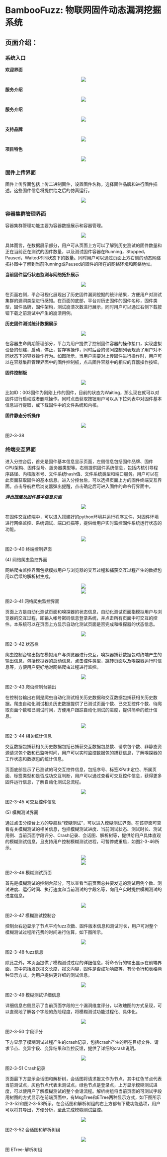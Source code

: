 # BambooFuzz: 物联网固件动态漏洞挖掘系统

## 页面介绍：
### 系统入口

   **欢迎界面**

<div align=center><img src="https://github.com/dalision/Bamboofuzz/blob/main/images/clip_image002.png"/></div>

   
   **服务介绍**

<div align=center><img src="https://github.com/dalision/Bamboofuzz/blob/main/images/clip_image004.png"/></div>

   
   **服务介绍**

<div align=center><img src="https://github.com/dalision/Bamboofuzz/blob/main/images/clip_image006.png"/></div>

   
   **支持品牌**

<div align=center><img src="https://github.com/dalision/Bamboofuzz/blob/main/images/clip_image008.png"/></div>

   
   **项目特色**

<div align=center><img src="https://github.com/dalision/Bamboofuzz/blob/main/images/clip_image010.png"/></div>



### 固件上传界面

固件上传界面包括上传二进制固件，设置固件名称，选择固件品牌和进行固件描述。这些固件信息将提供给之后的仿真运行。


<div align=center><img src="https://github.com/dalision/Bamboofuzz/blob/main/images/clip_image012.png"/></div>



### 容器集群管理界面

容器集群管理功能主要为容器数据展示和容器管理。

<div align=center><img src="https://github.com/dalision/Bamboofuzz/blob/main/images/clip_image018.png"/></div>


具体而言，在数据展示部分，用户可从页面上方可以了解到历史测试的固件数量和正在当前正在测试的固件数量，以及测试固件容器在Running，Stopped，Paused，Waited不同状态下的数量。同时用户可以通过页面上方右侧的动态网络拓扑图中了解到当前Running或Paused的固件的所在的网络环境和网络地址。

   **当前固件运行状态监测与网络拓扑展示**

<div align=center><img src="https://github.com/dalision/Bamboofuzz/blob/main/images/clip_image020.jpg"/></div>

在页面右侧，平台可视化展现出了历史固件漏洞挖掘的统计结果，方便用户对测试集群的漏洞类型进行感知。在页面的底部，平台对历史固件的固件名称，固件类型，固件品牌，固件架构，测试崩溃次数进行展示，同时用户可以通过右侧下载按钮下载之前测试中产生的崩溃用例。

   **历史固件测试统计数据展示**

<div align=center><img src="https://github.com/dalision/Bamboofuzz/blob/main/images/clip_image022.jpg"/></div>


在容器生命周期管理部分，平台为用户提供了控制固件容器的操作接口，实现虚拟设备的创建，启动，停止，暂存等操作，同时后台的访问控制列表规范了用户对不同状态下的容器操作行为。如图所示，当用户需要对上传固件进行操作时，用户可以在容器集群管理界面中的固件控制板，点击固件容器中的相应的容器操作按钮。

   **固件控制板**

<div align=center><img src="https://github.com/dalision/Bamboofuzz/blob/main/images/clip_image024.jpg"/></div>



比如ID：003固件为刚刚上传的固件，目前的状态为Waiting，那么现在就可以对固件进行启动或者删除操作。同时点击获取按钮用户可以从下拉列表中对固件基本信息进行提取，或下载固件中的文件系统和内核。

   **固件静态分析操作**

<div align=center><img src="https://github.com/dalision/Bamboofuzz/blob/main/images/clip_image026.jpg"/></div>

图2-3-38 


### 终端交互界面

进入分控台后，首先是固件基本信息显示页面，左侧信息包括固件品牌、固件CPU架构、固件型号、服务器类型等。右侧提供固件系统信息，包括内核引导程序路径、内核版本号、文件系统hash值、文件系统类型和端口服务。用户可以在此页面获取固件的基本信息。进入分控台后，可以选择页面上方的固件终端交互界面。点击导航栏后浏览器弹出提醒，点击确定后可进入固件的命令行界面中。

   ***弹出提醒及固件基本信息页面***
<div align=center><img src="https://github.com/dalision/Bamboofuzz/blob/main/images/clip_image028.jpg"/></div>


在固件交互终端中，可以进入搭建好的python环境并运行程序文件，对固件环境进行网络监控、系统调试、端口扫描等，提供给用户实时监控固件系统运行状态的功能。


<div align=center><img src="https://github.com/dalision/Bamboofuzz/blob/main/images/clip_image030.png"/></div>

图2-3-40 终端控制界面

(4)   网络爬虫监控界面

网络爬虫监控界面包括模拟用户与浏览器的交互过程和捕获交互过程产生的数据包用以后续的解析树生成。


<div align=center><img src="https://github.com/dalision/Bamboofuzz/blob/main/images/clip_image032.jpg"/></div>


<div align=center><img src="https://github.com/dalision/Bamboofuzz/blob/main/images/clip_image033.jpg"/></div>

图2-3-41 网络爬虫监控界面

页面上方是自动化测试页面和嗅探器的状态信息，自动化测试页面指模拟用户与浏览器的交互过程，即输入帐号密码信息登录系统，并点击所有页面中可交互的控件。本系统可以在页面上方显示自动化测试页面是否完成和嗅探器的状态信息。


<div align=center><img src="https://github.com/dalision/Bamboofuzz/blob/main/images/clip_image037.png"/></div>

图2-3-42 状态栏

爬虫控制台输出指在模拟用户与浏览器进行交互，嗅探器捕获数据包时终端产生的输出信息，包括模拟器的启动信息，点击控件类型，跳转页面以及嗅探器运行时信息等，方便用户更好地对网络爬虫过程进行监控。

 


<div align=center><img src="https://github.com/dalision/Bamboofuzz/blob/main/images/clip_image039.png"/></div>

图2-3-43 爬虫控制台输出

在控制台输出右侧是爬虫自动化测试相关历史数据和交互数据包捕获相关历史数据。爬虫自动化测试相关历史数据提供了已测试页面个数、已交互控件个数、待爬取页面个数和已测试时间，方便用户跟踪自动化测试的进度，提供简单的统计信息。


<div align=center><img src="https://github.com/dalision/Bamboofuzz/blob/main/images/clip_image043.png"/></div>

图2-3-44 相关统计信息

交互数据包捕获相关历史数据包括已捕获交互数据包总数、请求包个数、非静态资源请求包个数和已监听时间，用户可以实时监控数据包的捕获信息，了解嗅探器的工作状态和数据包的统计信息。

页面底部显示了已测试的可交互控件信息，包括序号、标签XPath定位、所属页面、标签类型和是否成功交互判断，用户可以通过查看可交互控件信息，获得更多固件运行信息，了解自动化测试总流程。


<div align=center><img src="https://github.com/dalision/Bamboofuzz/blob/main/images/clip_image045.png"/></div>

图2-3-45 可交互控件信息

(5)   模糊测试界面

通过点击分控台上方的导航栏“模糊测试”，可以进入模糊测试界面。在该界面可查看有关模糊测试的相关信息，包括模糊测试进度、当前测试状态、测试时长、测试用例、当前页面字段评分、Crash记录、会话图、解析树等，提供给用户具体直观的模糊测试信息，且支持用户控制模糊测试进程，可暂停或重启，如图2-3-46所示。


<div align=center><img src="https://github.com/dalision/Bamboofuzz/blob/main/images/clip_image047.jpg"/></div>


<div align=center><img src="https://github.com/dalision/Bamboofuzz/blob/main/images/clip_image048.jpg"/></div>

图2-3-46 模糊测试页面

首先是模糊测试的控制台部分，可以查看当前页面总共要发送的测试用例个数、测试进度、运行时间、执行速度和当前测试的字段名等，向用户实时提供模糊测试的进度信息。


<div align=center><img src="https://github.com/dalision/Bamboofuzz/blob/main/images/clip_image050.png"/></div>

图2-3-47 模糊测试控制台

控制台右边显示了节点平均fuzz次数、固件版本信息和测试时长，用户可对整个模糊测试过程所花费的时间进行估算，如下图所示。


<div align=center><img src="https://github.com/dalision/Bamboofuzz/blob/main/images/clip_image052.png"/></div>

图2-3-48 fuzz信息

除此之外，本页面提供了模糊测试过程的详细信息，将命令行的输出显示在前端界面，其中包括发送报文长度，报文内容，固件是否成功响应等，有命令行和表格两种显示方式，为用户提供更详细的测试信息。


<div align=center><img src="https://github.com/dalision/Bamboofuzz/blob/main/images/clip_image056.jpg"/></div>

图2-3-49 模糊测试详细信息

详细信息右侧显示了当前页面字段的三个漏洞维度评分，以玫瑰图的方式呈现，可以直观地了解各个字段的危险程度，将模糊测试功能过程化、具体化。


<div align=center><img src="https://github.com/dalision/Bamboofuzz/blob/main/images/clip_image060.png"/></div>

图2-3-50 字段评分

下方显示了模糊测试过程产生的crash记录，包括crash产生的所在目标文件、请求节点、变异字段、变异结果和监控反馈，提供了详细的crash说明。 


<div align=center><img src="https://github.com/dalision/Bamboofuzz/blob/main/images/clip_image062.png"/></div>

图2-3-51 Crash记录

页面最下方显示会话图和解析树，会话图将请求报文作为节点，其中红色节点代表当前测试点，灰色节点代表未测试点，绿色节点是登录点，上方显示模糊测试进度，可以使用户了解模糊测试的整个会话流程。解析树组将当前页面的可测试字段用树图的方式显示在前端页面中，有MsgTree和ETree两种显示方式，如下图所示2-3-52和图2-3-53所示。在会话图和解析树组的右上方都有下载功能选项，用户可以将其导出，方便分析，至此完成模糊测试监控。


<div align=center><img src="https://github.com/dalision/Bamboofuzz/blob/main/images/clip_image064.png"/></div>

图2-3-52 会话图和解析树组


<div align=center><img src="https://github.com/dalision/Bamboofuzz/blob/main/images/clip_image066.png"/></div>

图 ETree-解析树组

 
